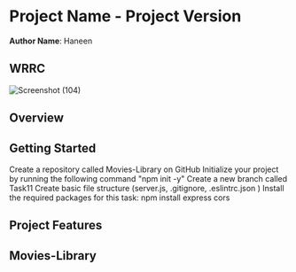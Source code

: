 
# Project Name - Project Version

**Author Name**: Haneen

## WRRC

![Screenshot (104)](https://user-images.githubusercontent.com/98957434/154872571-5c8184fa-3e88-4ccb-aa07-3e7d68359991.png)

## Overview

## Getting Started

Create a repository called Movies-Library on GitHub
Initialize your project by running the following command "npm init -y"
Create a new branch called Task11
Create basic file structure (server.js, .gitignore, .eslintrc.json )
Install the required packages for this task: npm install express cors

## Project Features
<!-- What are the features included in you app -->

## Movies-Library
